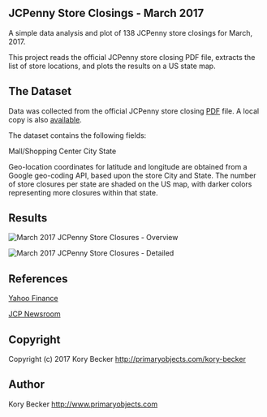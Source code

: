 JCPenny Store Closings - March 2017
-------------------------------

A simple data analysis and plot of 138 JCPenny store closings for March, 2017.

This project reads the official JCPenny store closing PDF file, extracts the list of store locations, and plots the results on a US state map.

## The Dataset

Data was collected from the official JCPenny store closing [PDF](http://www.jcpnewsroom.com/news-releases/2017/assets/0317_list_of_store_closures.pdf) file. A local copy is also [available](https://raw.githubusercontent.com/primaryobjects/penny/master/data/store_closures.pdf).

The dataset contains the following fields:

Mall/Shopping Center
City
State

Geo-location coordinates for latitude and longitude are obtained from a Google geo-coding API, based upon the store City and State. The number of store closures per state are shaded on the US map, with darker colors representing more closures within that state.

## Results

![March 2017 JCPenny Store Closures - Overview](https://raw.githubusercontent.com/primaryobjects/penny/master/images/jcpenny.png)

![March 2017 JCPenny Store Closures - Detailed](https://raw.githubusercontent.com/primaryobjects/penny/master/images/jcpenny-detail.png)

## References

[Yahoo Finance](http://finance.yahoo.com/news/138-jc-penney-stores-close-130436124.html)

[JCP Newsroom](http://www.jcpnewsroom.com/news-releases/2017/assets/0317_list_of_store_closures.pdf)

## Copyright

Copyright (c) 2017 Kory Becker http://primaryobjects.com/kory-becker

## Author

Kory Becker
http://www.primaryobjects.com
